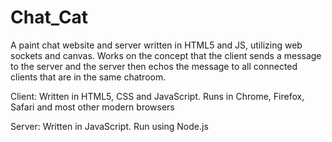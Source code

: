 Chat_Cat
========

A paint chat website and server written in HTML5 and JS, utilizing web sockets and canvas. Works on the concept that the client sends a message to the server and the server then echos the message to all connected clients that are in the same chatroom.

Client: Written in HTML5, CSS and JavaScript. Runs in Chrome, Firefox, Safari and most other modern browsers

Server: Written in JavaScript. Run using Node.js

